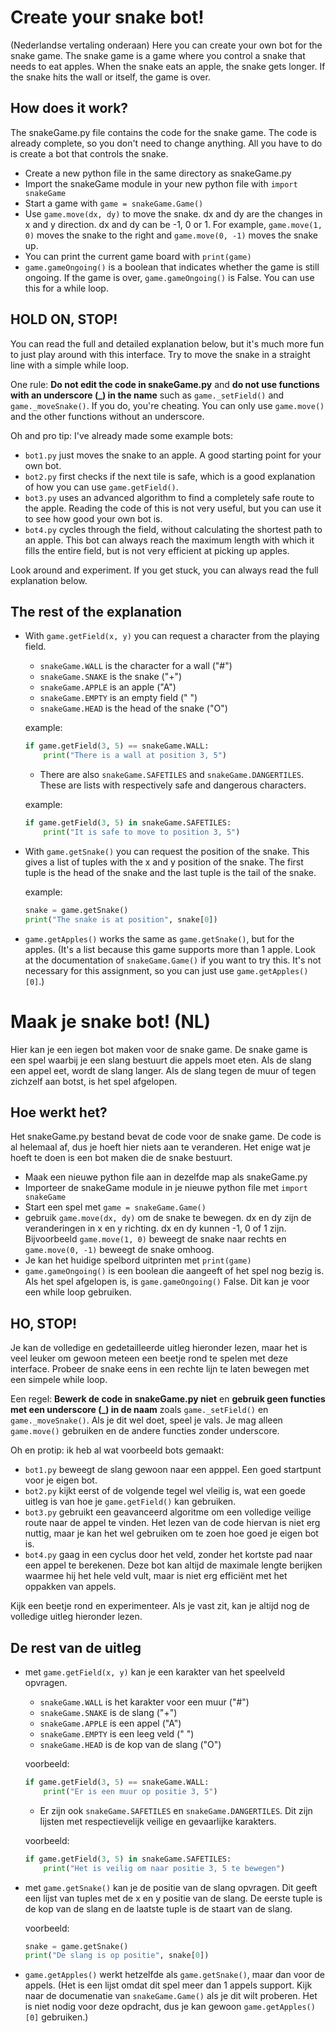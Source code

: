 # Create your snake bot!
(Nederlandse vertaling onderaan)
Here you can create your own bot for the snake game. The snake game is a game where you control a snake that needs to eat apples. When the snake eats an apple, the snake gets longer. If the snake hits the wall or itself, the game is over.

## How does it work?
The snakeGame.py file contains the code for the snake game. The code is already complete, so you don't need to change anything. All you have to do is create a bot that controls the snake.
- Create a new python file in the same directory as snakeGame.py
- Import the snakeGame module in your new python file with
`import snakeGame`
- Start a game with `game = snakeGame.Game()`
- Use `game.move(dx, dy)` to move the snake. dx and dy are the changes in x and y direction. dx and dy can be -1, 0 or 1. For example, `game.move(1, 0)` moves the snake to the right and `game.move(0, -1)` moves the snake up.
- You can print the current game board with `print(game)`
- `game.gameOngoing()` is a boolean that indicates whether the game is still ongoing. If the game is over, `game.gameOngoing()` is False. You can use this for a while loop.

## HOLD ON, STOP!
You can read the full and detailed explanation below, but it's much more fun to just play around with this interface. Try to move the snake in a straight line with a simple while loop.

One rule: **Do not edit the code in snakeGame.py** and **do not use functions with an underscore (_) in the name** such as `game._setField()` and `game._moveSnake()`. If you do, you're cheating. You can only use `game.move()` and the other functions without an underscore.

Oh and pro tip: I've already made some example bots:
- `bot1.py` just moves the snake to an apple. A good starting point for your own bot.
- `bot2.py` first checks if the next tile is safe, which is a good explanation of how you can use `game.getField()`.
- `bot3.py` uses an advanced algorithm to find a completely safe route to the apple. Reading the code of this is not very useful, but you can use it to see how good your own bot is.
- `bot4.py` cycles through the field, without calculating the shortest path to an apple. This bot can always reach the maximum length with which it fills the entire field, but is not very efficient at picking up apples.

Look around and experiment. If you get stuck, you can always read the full explanation below.

## The rest of the explanation

- With `game.getField(x, y)` you can request a character from the playing field.
    - `snakeGame.WALL` is the character for a wall ("#")
    - `snakeGame.SNAKE` is the snake ("+")
    - `snakeGame.APPLE` is an apple ("A")
    - `snakeGame.EMPTY` is an empty field (" ")
    - `snakeGame.HEAD` is the head of the snake ("O")

    example:
    ```python
    if game.getField(3, 5) == snakeGame.WALL:
        print("There is a wall at position 3, 5")
    ```
    - There are also `snakeGame.SAFETILES` and `snakeGame.DANGERTILES`. These are lists with respectively safe and dangerous characters.

    example:
    ```python
    if game.getField(3, 5) in snakeGame.SAFETILES:
        print("It is safe to move to position 3, 5")
    ```

- With `game.getSnake()` you can request the position of the snake. This gives a list of tuples with the x and y position of the snake. The first tuple is the head of the snake and the last tuple is the tail of the snake.

    example:
    ```python
    snake = game.getSnake()
    print("The snake is at position", snake[0])
    ```

- `game.getApples()` works the same as `game.getSnake()`, but for the apples. (It's a list because this game supports more than 1 apple. Look at the documentation of `snakeGame.Game()` if you want to try this. It's not necessary for this assignment, so you can just use `game.getApples()[0]`.)


# Maak je snake bot! (NL)
Hier kan je een iegen bot maken voor de snake game. De snake game is een spel waarbij je een slang bestuurt die appels moet eten. Als de slang een appel eet, wordt de slang langer. Als de slang tegen de muur of tegen zichzelf aan botst, is het spel afgelopen.

## Hoe werkt het?
Het snakeGame.py bestand bevat de code voor de snake game. De code is al helemaal af, dus je hoeft hier niets aan te veranderen. Het enige wat je hoeft te doen is een bot maken die de snake bestuurt.
- Maak een nieuwe python file aan in dezelfde map als snakeGame.py
- Importeer de snakeGame module in je nieuwe python file met
`import snakeGame`
- Start een spel met `game = snakeGame.Game()`
- gebruik `game.move(dx, dy)` om de snake te bewegen. dx en dy zijn de veranderingen in x en y richting. dx en dy kunnen -1, 0 of 1 zijn. Bijvoorbeeld `game.move(1, 0)` beweegt de snake naar rechts en `game.move(0, -1)` beweegt de snake omhoog.
- Je kan het huidige spelbord uitprinten met `print(game)`
- `game.gameOngoing()` is een boolean die aangeeft of het spel nog bezig is. Als het spel afgelopen is, is `game.gameOngoing()` False. Dit kan je voor een while loop gebruiken.

## HO, STOP!
Je kan de volledige en gedetailleerde uitleg hieronder lezen, maar het is veel leuker om gewoon meteen een beetje rond te spelen met deze interface. Probeer de snake eens in een rechte lijn te laten bewegen met een simpele while loop.

Een regel: **Bewerk de code in snakeGame.py niet** en **gebruik geen functies met een underscore (_) in de naam** zoals `game._setField()` en `game._moveSnake()`. Als je dit wel doet, speel je vals. Je mag alleen `game.move()` gebruiken en de andere functies zonder underscore.

Oh en protip: ik heb al wat voorbeeld bots gemaakt:
- `bot1.py` beweegt de slang gewoon naar een apppel. Een goed startpunt voor je eigen bot.
- `bot2.py` kijkt eerst of de volgende tegel wel vleilig is, wat een goede uitleg is van hoe je `game.getField()` kan gebruiken.
- `bot3.py` gebruikt een geavanceerd algoritme om een volledige veilige route naar de appel te vinden. Het lezen van de code hiervan is niet erg nuttig, maar je kan het wel gebruiken om te zoen hoe goed je eigen bot is.
- `bot4.py` gaag in een cyclus door het veld, zonder het kortste pad naar een appel te berekenen. Deze bot kan altijd de maximale lengte berijken waarmee hij het hele veld vult, maar is niet erg efficiënt met het oppakken van appels.

Kijk een beetje rond en experimenteer. Als je vast zit, kan je altijd nog de volledige uitleg hieronder lezen.

## De rest van de uitleg

- met `game.getField(x, y)` kan je een karakter van het speelveld opvragen.
    - `snakeGame.WALL` is het karakter voor een muur ("#")
    - `snakeGame.SNAKE` is de slang ("+")
    - `snakeGame.APPLE` is een appel ("A")
    - `snakeGame.EMPTY` is een leeg veld (" ")
    - `snakeGame.HEAD` is de kop van de slang ("O")

    voorbeeld:
    ```python
    if game.getField(3, 5) == snakeGame.WALL:
        print("Er is een muur op positie 3, 5")
    ```
    - Er zijn ook `snakeGame.SAFETILES` en `snakeGame.DANGERTILES`. Dit zijn lijsten met respectievelijk veilige en gevaarlijke karakters.

    voorbeeld:
    ```python
    if game.getField(3, 5) in snakeGame.SAFETILES:
        print("Het is veilig om naar positie 3, 5 te bewegen")
    ```

- met `game.getSnake()` kan je de positie van de slang opvragen. Dit geeft een lijst van tuples met de x en y positie van de slang. De eerste tuple is de kop van de slang en de laatste tuple is de staart van de slang.

    voorbeeld:
    ```python
    snake = game.getSnake()
    print("De slang is op positie", snake[0])
    ```

- `game.getApples()` werkt hetzelfde als `game.getSnake()`, maar dan voor de appels. (Het is een lijst omdat dit spel meer dan 1 appels support. Kijk naar de documenatie van `snakeGame.Game()` als je dit wilt proberen. Het is niet nodig voor deze opdracht, dus je kan gewoon `game.getApples()[0]` gebruiken.)



